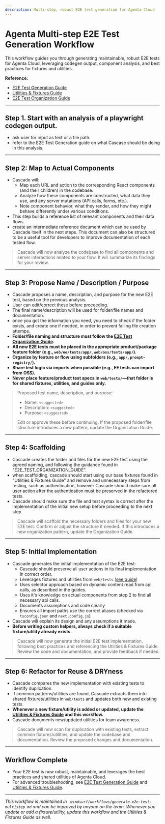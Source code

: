 ```yaml
---
description: Multi-step, robust E2E test generation for Agenta Cloud
---
```


# Agenta Multi-step E2E Test Generation Workflow

This workflow guides you through generating maintainable, robust E2E tests for Agenta Cloud, leveraging codegen output, component analysis, and best practices for fixtures and utilities.

**Reference:**
- [E2E Test Generation Guide](../web/tests/guides/E2E_TEST_GENERATION_GUIDE.md)
- [Utilities & Fixtures Guide](../web/tests/guides/UTILITIES_AND_FIXTURES_GUIDE.md)
- [E2E Test Organization Guide](../web/tests/guides/E2E_TEST_ORGANIZATION_GUIDE.md)

---

## Step 1. Start with an analysis of a playwright codegen output.

- ask user for input as text or a file path.
- refer to the E2E Test Generation guide on what Cascase should be doing in this analysis.
---

## Step 2: Map to Actual Components
- Cascade will:
  - Map each URL and action to the corresponding React components (and their children) in the codebase.
  - Analyze how these components are constructed, what data they use, and any server mutations (API calls, forms, etc.).
  - Note component behavior, what they render, and how they might behave differently under various conditions.
- This step builds a reference list of relevant components and their data flows.
- create an intermediate reference document which can be used by Cascade itself in the next steps. This document can also be structured to be a useful tool for developers to improve documentation of each tested flow.


> Cascade will now analyze the codebase to find all components and server interactions related to your flow. It will summarize its findings for your review.

---

## Step 3: Propose Name / Description / Purpose
- Cascade proposes a name, description, and purpose for the new E2E test, based on the previous analysis.
- User can edit/correct these before proceeding.
- The final name/description will be used for folder/file names and documentation.
- once you got the information you need, you need to check if the folder exists, and create one if needed, in order to prevent failing file creation attemps.
- **Folder/file naming and structure must follow the [E2E Test Organization Guide](../web/tests/guides/E2E_TEST_ORGANIZATION_GUIDE.md).**
- **All new E2E tests must be placed in the appropriate product/package feature folder (e.g., `web/ee/tests/app/`, `web/oss/tests/app/`).**
- **Organize by feature or flow using subfolders (e.g., `app/`, `prompt-registry/`).**
- **Share test logic via imports when possible (e.g., EE tests can import from OSS).**
- **Never place feature/product test specs in `web/tests/`—that folder is for shared fixtures, utilities, and guides only.**


> Proposed test name, description, and purpose:
> - Name: `<suggested>`
> - Description: `<suggested>`
> - Purpose: `<suggested>`
>
> Edit or approve these before continuing. If the proposed folder/file structure introduces a new pattern, update the Organization Guide.

---

## Step 4: Scaffolding
- Cascade creates the folder and files for the new E2E test using the agreed naming, and following the guidance found in "E2E_TEST_ORGANIZATION_GUIDE".
- when scaffolding, cascade should start using our base fixtures found in "Utilities & Fixtures Guide" and remove and unnecessary steps from testing, such as authentication, however Cascade should make sure all user action after the authentication must be preserved in the refactored tests.
- Cascade should make sure the file and test syntax is correct after the implementation of the initial new setup before proceeding to the next step.


> Cascade will scaffold the necessary folders and files for your new E2E test. Confirm or adjust the structure if needed. If this introduces a new organization pattern, update the Organization Guide.

---

## Step 5: Initial Implementation
- Cascade generates the initial implementation of the E2E test:
  - Cascade should preserve all user actions in its final implementation in correct order.
  - Leverages fixtures and utilities from `web/tests` ([see guide](../web/tests/guides/UTILITIES_AND_FIXTURES_GUIDE.md))
  - Uses selector approach based on dynamic content read from api calls, as described in the guides.
  - Uses it's knowledge on actual components from step 2 to find all necessary api calls.
  - Documents assumptions and code clearly
  - Ensures all import paths use the correct aliases (checked via `tsconfig.json` and `next.config.js`)
- Cascade will explain its design and any assumptions it made.
- **Before writing custom helpers, always check if a suitable fixture/utility already exists.**


> Cascade will now generate the initial E2E test implementation, following best practices and referencing the Utilities & Fixtures Guide. Review the code and documentation, and provide feedback if needed.

---

## Step 6: Refactor for Reuse & DRYness
- Cascade compares the new implementation with existing tests to identify duplication.
- If common patterns/utilities are found, Cascade extracts them into shared fixtures/utilities in `web/tests` and updates both new and existing tests.
- **Whenever a new fixture/utility is added or updated, update the [Utilities & Fixtures Guide](../web/tests/guides/UTILITIES_AND_FIXTURES_GUIDE.md) and this workflow.**
- Cascade documents new/updated utilities for team awareness.


> Cascade will now scan for duplication with existing tests, extract common fixtures/utilities, and update the codebase and documentation. Review the proposed changes and documentation.

---

## Workflow Complete
- Your E2E test is now robust, maintainable, and leverages the best practices and shared utilities of Agenta Cloud.
- For advanced troubleshooting, see [E2E Test Generation Guide](../web/tests/guides/E2E_TEST_GENERATION_GUIDE.md) and [Utilities & Fixtures Guide](../web/tests/guides/UTILITIES_AND_FIXTURES_GUIDE.md).

---

*This workflow is maintained in `.windsurf/workflows/generate-e2e-test-multistep.md` and can be improved by anyone on the team. Whenever you update or add a fixture/utility, update this workflow and the Utilities & Fixtures Guide as well.*